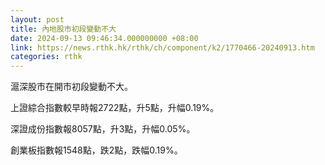 ```yaml
---
layout: post
title: 內地股市初段變動不大
date: 2024-09-13 09:46:34.000000000 +08:00
link: https://news.rthk.hk/rthk/ch/component/k2/1770466-20240913.htm
categories: rthk
---
```


滬深股市在開市初段變動不大。

上證綜合指數較早時報2722點，升5點，升幅0.19%。

深證成份指數報8057點，升3點，升幅0.05%。

創業板指數報1548點，跌2點，跌幅0.19%。
